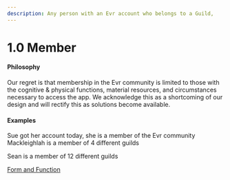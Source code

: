 ```yaml
---
description: Any person with an Evr account who belongs to a Guild,
---
```


# 1.0 Member

#### Philosophy

Our regret is that membership in the Evr community is limited to those with the cognitive & physical functions, material resources, and circumstances necessary to access the app. We acknowledge this as a shortcoming of our design and will rectify this as solutions become available.

#### Examples

Sue got her account today, she is a member of the Evr community Mackleighlah is a member of 4 different guilds

Sean is a member of 12 different guilds

[Form and Function](../../../blue-paper/1.0-member.md)
